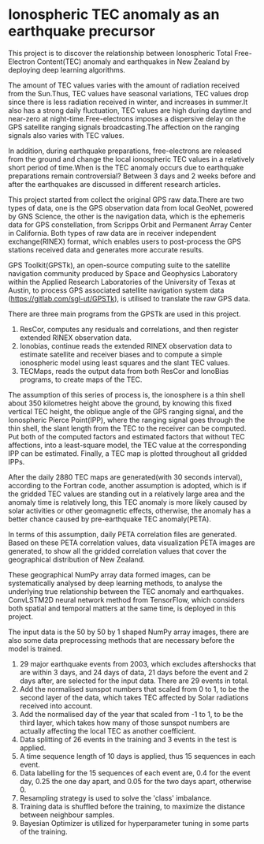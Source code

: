 # Ionospheric TEC anomaly as an earthquake precursor
This project is to discover the relationship between Ionospheric Total Free-Electron Content(TEC) anomaly and earthquakes in New Zealand by deploying deep learning algorithms.

The amount of TEC values varies with the amount of radiation received from the Sun.Thus, TEC values have seasonal variations, TEC values drop since there is less radiation received in winter, and increases in summer.It also has a strong daily fluctuation, TEC values are high during daytime and near-zero at night-time.Free-electrons imposes a dispersive delay on the GPS satellite ranging signals broadcasting.The affection on the ranging signals also varies with TEC values.

In addition, during earthquake preparations, free-electrons are released from the ground and change the local ionospheric TEC values in a relatively short period of time.When is the TEC anomaly occurs due to earthquake preparations remain controversial? Between 3 days and 2 weeks before and after the earthquakes are discussed in different research articles.

This project started from collect the original GPS raw data.There are two types of data, one is the GPS observation data from local GeoNet, powered by GNS Science, the other is the navigation data, which is the ephemeris data for GPS constellation, from Scripps Orbit and Permanent Array Center in California. 
Both types of raw data are in receiver independent exchange(RINEX) format, which enables users to post-process the GPS stations received data and generates more accurate results.

GPS Toolkit(GPSTk), an open-source computing suite to the satellite navigation community produced by Space and Geophysics Laboratory within the Applied Research Laboratories of the University of Texas at Austin, to process GPS associated satellite navigation system data (https://gitlab.com/sgl-ut/GPSTk), is utilised to translate the raw GPS data.

There are three main programs from the GPSTk are used in this project.
1. ResCor, computes any residuals and correlations, and then register extended RINEX observation data.
2. Ionobias, continue reads the extended RINEX observation data to estimate satellite and receiver biases and to compute a simple ionospheric model using least squares and the slant TEC values.
3. TECMaps, reads the output data from both ResCor and IonoBias programs, to create maps of the TEC.

The assumption of this series of process is, the ionosphere is a thin shell about 350 kilometres height above the ground, by knowing this fixed vertical TEC height, the oblique angle of the GPS ranging signal, and the Ionospheric Pierce Point(IPP), where the ranging signal goes through the thin shell, the slant length from the TEC to the receiver can be computed. Put both of the computed factors and estimated factors that without TEC affections, into a least-square model, the TEC value at the corresponding IPP can be estimated. Finally, a TEC map is plotted throughout all gridded IPPs.

After the daily 2880 TEC maps are generated(with 30 seconds interval), according to the Fortran code, another assumption is adopted, which is if the gridded TEC values are standing out in a relatively large area and the anomaly time is relatively long, this TEC anomaly is more likely caused by solar activities or other geomagnetic effects, otherwise, the anomaly has a better chance caused by pre-earthquake TEC anomaly(PETA).

In terms of this assumption, daily PETA correlation files are generated. Based on these PETA correlation values, data visualization PETA images are generated, to show all the gridded correlation values that cover the geographical distribution of New Zealand.

These geographical NumPy array data formed images, can be systematically analysed by deep learning methods, to analyse the underlying true relationship between the TEC anomaly and earthquakes. ConvLSTM2D neural network method from TensorFlow, which considers both spatial and temporal matters at the same time, is deployed in this project.

The input data is the 50 by 50 by 1 shaped NumPy array images, there are also some data preprocessing methods that are necessary before the model is trained.
1. 29 major earthquake events from 2003, which excludes aftershocks that are within 3 days, and 24 days of data, 21 days before the event and 2 days after, are selected for the input data. There are 29 events in total.
2. Add the normalised sunspot numbers that scaled from 0 to 1, to be the second layer of the data, which takes TEC affected by Solar radiations received into account.
3. Add the normalised day of the year that scaled from -1 to 1, to be the third layer, which takes how many of those sunspot numbers are actually affecting the local TEC as another coefficient.
4. Data splitting of 26 events in the training and 3 events in the test is applied.
5. A time sequence length of 10 days is applied, thus 15 sequences in each event.
6. Data labelling for the 15 sequences of each event are, 0.4 for the event day, 0.25 the one day apart, and 0.05 for the two days apart, otherwise 0.
7. Resampling strategy is used to solve the 'class' imbalance.
8. Training data is shuffled before the training, to maximize the distance between neighbour samples.
9. Bayesian Optimizer is utilized for hyperparameter tuning in some parts of the training.
